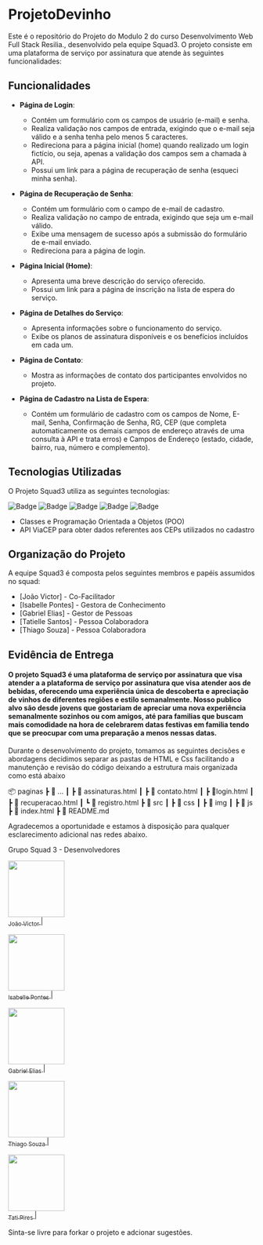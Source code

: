 # ProjetoDevinho


Este é o repositório do Projeto do Modulo 2 do curso Desenvolvimento Web Full Stack Resilia., desenvolvido pela equipe Squad3. O projeto consiste em uma plataforma de serviço por assinatura que atende às seguintes funcionalidades:

## Funcionalidades

- **Página de Login**: 
  - Contém um formulário com os campos de usuário (e-mail) e senha.
  - Realiza validação nos campos de entrada, exigindo que o e-mail seja válido e a senha tenha pelo menos 5 caracteres.
  - Redireciona para a página inicial (home) quando realizado um login fictício, ou seja, apenas a validação dos campos sem a chamada à API.
  - Possui um link para a página de recuperação de senha (esqueci minha senha).

- **Página de Recuperação de Senha**:
  - Contém um formulário com o campo de e-mail de cadastro.
  - Realiza validação no campo de entrada, exigindo que seja um e-mail válido.
  - Exibe uma mensagem de sucesso após a submissão do formulário de e-mail enviado.
  - Redireciona para a página de login.

- **Página Inicial (Home)**:
  - Apresenta uma breve descrição do serviço oferecido.
  - Possui um link para a página de inscrição na lista de espera do serviço.

- **Página de Detalhes do Serviço**:
  - Apresenta informações sobre o funcionamento do serviço.
  - Exibe os planos de assinatura disponíveis e os benefícios incluídos em cada um.

- **Página de Contato**:
  - Mostra as informações de contato dos participantes envolvidos no projeto.

- **Página de Cadastro na Lista de Espera**:
  - Contém um formulário de cadastro com os campos de Nome, E-mail, Senha, Confirmação de Senha, RG, CEP (que completa automaticamente os demais campos de endereço através de uma consulta à API e trata erros) e Campos de Endereço (estado, cidade, bairro, rua, número e complemento).

## Tecnologias Utilizadas

O Projeto Squad3 utiliza as seguintes tecnologias:

![Badge](https://img.shields.io/badge/HTML5-E34F26?style=for-the-badge&logo=html5&logoColor=white)
![Badge](https://img.shields.io/badge/CSS3-1572B6?style=for-the-badge&logo=css3&logoColor=white) ![Badge](https://img.shields.io/badge/JavaScript-F7DF1E?style=for-the-badge&logo=javascript&logoColor=black)
![Badge](https://img.shields.io/badge/Bootstrap-563D7C?style=for-the-badge&logo=bootstrap&logoColor=white)
![Badge](https://img.shields.io/badge/jQuery-0769AD?style=for-the-badge&logo=jquery&logoColor=white)


- Classes e Programação Orientada a Objetos (POO)
- API ViaCEP para obter dados referentes aos CEPs utilizados no cadastro
  
## Organização do Projeto

A equipe Squad3 é composta pelos seguintes membros e papéis assumidos no squad:

- [João Victor] - Co-Facilitador
- [Isabelle Pontes] - Gestora de Conhecimento
- [Gabriel Elias] - Gestor de Pessoas
- [Tatielle Santos] - Pessoa Colaboradora
- [Thiago Souza] - Pessoa Colaboradora

## Evidência de Entrega

<h4>O projeto Squad3 é uma plataforma de serviço por assinatura que visa atender a a plataforma de serviço por assinatura que visa atender aos de bebidas, oferecendo uma experiência única de descoberta e apreciação de vinhos de diferentes regiões e estilo semanalmente. Nosso publico alvo são desde jovens que gostariam de apreciar uma nova experiência semanalmente sozinhos ou com amigos, até para familias que buscam mais comodidade na hora de celebrarem datas festivas em familia tendo que se preocupar com uma preparação a menos nessas datas.</h4>

Durante o desenvolvimento do projeto, tomamos as seguintes decisões e abordagens decidimos separar as pastas de HTML e Css facilitando a manutenção e revisão do código deixando a estrutura mais organizada como está abaixo

📦 paginas
 ┣ 📂 ...
 ┃ ┣ 📜 assinaturas.html
 ┃ ┣ 📜 contato.html
 ┃ ┣ 📜login.html
 ┃ ┣ 📜 recuperacao.html
 ┃ ┗ 📜 registro.html
 ┣ 📂 src
 ┃ ┣ 📂 css
 ┃ ┣ 📂 img
 ┃ ┣ 📂 js
┣ 📜 index.html
┣ 📜 README.md



Agradecemos a oportunidade e estamos à disposição para qualquer esclarecimento adicional nas redes abaixo.

Grupo Squad 3 - Desenvolvedores

[<img src="https://manicpixiecat.github.io/ProjetoSquad3/src/img/Integrantes/Jo%C3%A3o.jpeg" width=115 > <br> <sub> João Victor </sub>](https://github.com/Joa1zin) |

[<img src="https://cdn.discordapp.com/attachments/1117793452327981158/1127247645602218104/IMG_8812.jpg" width=115 > <br> <sub> Isabelle Pontes </sub>](https://github.com/isaabellepontes) |

[<img src="https://avatars.githubusercontent.com/u/119619932?v=4" width=115 > <br> <sub> Gabriel Elias </sub>](https://github.com/Gabres96) |

[<img src="https://manicpixiecat.github.io/ProjetoSquad3/src/img/Integrantes/Thiago.JPG" width=115 > <br> <sub> Thiago Souza </sub>](https://github.com/Thzzao) |

[<img src="https://avatars.githubusercontent.com/u/78283974?v=4" width=115 > <br> <sub> Tati Pires </sub>](https://github.com/manicpixiecat) |




Sinta-se livre para forkar o projeto e adcionar sugestões.



